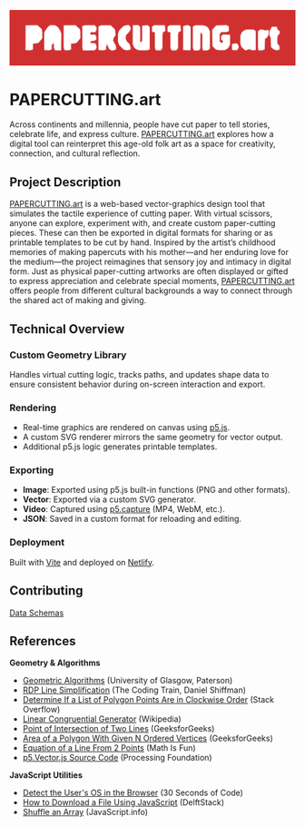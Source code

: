 ![](./docs/assets/papercutting.art-logo.svg)

# PAPERCUTTING.art

Across continents and millennia, people have cut paper to tell stories, celebrate life, and express culture. [PAPERCUTTING.art](https://papercutting.art) explores how a digital tool can reinterpret this age-old folk art as a space for creativity, connection, and cultural reflection.

## Project Description

[PAPERCUTTING.art](https://papercutting.art) is a web-based vector-graphics design tool that simulates the tactile experience of cutting paper. With virtual scissors, anyone can explore, experiment with, and create custom paper-cutting pieces. These can then be exported in digital formats for sharing or as printable templates to be cut by hand. Inspired by the artist’s childhood memories of making papercuts with his mother—and her enduring love for the medium—the project reimagines that sensory joy and intimacy in digital form. Just as physical paper-cutting artworks are often displayed or gifted to express appreciation and celebrate special moments, [PAPERCUTTING.art](https://papercutting.art) offers people from different cultural backgrounds a way to connect through the shared act of making and giving.

## Technical Overview

### Custom Geometry Library

Handles virtual cutting logic, tracks paths, and updates shape data to ensure consistent behavior during on-screen interaction and export.

### Rendering

- Real-time graphics are rendered on canvas using [p5.js](https://p5js.org/).
- A custom SVG renderer mirrors the same geometry for vector output.
- Additional p5.js logic generates printable templates.

### Exporting

- **Image**: Exported using p5.js built-in functions (PNG and other formats).
- **Vector**: Exported via a custom SVG generator.
- **Video**: Captured using [p5.capture](https://github.com/tapioca24/p5.capture) (MP4, WebM, etc.).
- **JSON**: Saved in a custom format for reloading and editing.

### Deployment

Built with [Vite](https://vite.dev/) and deployed on [Netlify](https://www.netlify.com/).

## Contributing

[Data Schemas](./docs/schema.md)

## References

**Geometry & Algorithms**

- [Geometric Algorithms](https://www.dcs.gla.ac.uk/~pat/52233/slides/Geometry1x1.pdf) (University of Glasgow, Paterson)
- [RDP Line Simplification](https://www.youtube.com/watch?v=nSYw9GrakjY) (The Coding Train, Daniel Shiffman)
- [Determine If a List of Polygon Points Are in Clockwise Order](https://stackoverflow.com/questions/1165647/how-to-determine-if-a-list-of-polygon-points-are-in-clockwise-order) (Stack Overflow)
- [Linear Congruential Generator](https://en.wikipedia.org/wiki/Linear_congruential_generator) (Wikipedia)
- [Point of Intersection of Two Lines](https://www.geeksforgeeks.org/program-for-point-of-intersection-of-two-lines/) (GeeksforGeeks)
- [Area of a Polygon With Given N Ordered Vertices](https://www.geeksforgeeks.org/area-of-a-polygon-with-given-n-ordered-vertices/) (GeeksforGeeks)
- [Equation of a Line From 2 Points](https://www.mathsisfun.com/algebra/line-equation-2points.html) (Math Is Fun)
- [p5.Vector.js Source Code](https://github.com/processing/p5.js/blob/0e0ca80d6018392bba0bfca84a3a213492af7412/src/math/p5.Vector.js) (Processing Foundation)

**JavaScript Utilities**

- [Detect the User's OS in the Browser](https://www.30secondsofcode.org/js/s/browser-os-detection/) (30 Seconds of Code)
- [How to Download a File Using JavaScript](https://www.delftstack.com/howto/javascript/javascript-download/) (DelftStack)
- [Shuffle an Array](https://javascript.info/task/shuffle) (JavaScript.info)

